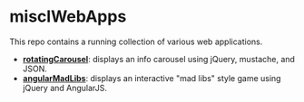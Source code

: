 # misclWebApps

This repo contains a running collection of various web applications.

- **[rotatingCarousel](rotatingCarousel)**:  displays an info carousel using jQuery, mustache, and JSON.
- **[angularMadLibs](angularMadLibs)**:  displays an interactive "mad libs" style game using jQuery and AngularJS.
